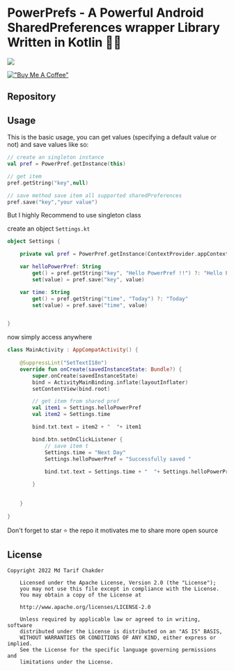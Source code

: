 # PowerPrefs -  A Powerful Android SharedPreferences wrapper Library Written in Kotlin 🤩🔥

[![](https://img.shields.io/badge/API-16%2B-brightgreen.svg?style=flat)](https://android-arsenal.com/api?level=16#l16)

[!["Buy Me A Coffee"](https://www.buymeacoffee.com/assets/img/custom_images/orange_img.png)](https://www.buymeacoffee.com/tarifchakder)

## Repository

## Usage

This is the basic usage, you can get values (specifying a default value or not) and save values like so:

```kotlin
// create an singleton instance
val pref = PowerPref.getInstance(this)

// get item 
pref.getString("key",null)

// save method save item all supported sharedPreferences
pref.save("key","your value")

```

But I highly  Recommend to use singleton class

create an object ```Settings.kt```

```kotlin
object Settings {

    private val pref = PowerPref.getInstance(ContextProvider.appContext)

    var helloPowerPref: String
        get() = pref.getString("key", "Hello PowerPref !!") ?: "Hello PowerPref !!"
        set(value) = pref.save("key", value)

    var time: String
        get() = pref.getString("time", "Today") ?: "Today"
        set(value) = pref.save("time", value)


}
```

now simply access anywhere 

```kotlin
class MainActivity : AppCompatActivity() {
    
    @SuppressLint("SetTextI18n")
    override fun onCreate(savedInstanceState: Bundle?) {
        super.onCreate(savedInstanceState)
        bind = ActivityMainBinding.inflate(layoutInflater)
        setContentView(bind.root)

        // get item from shared pref
        val item1 = Settings.helloPowerPref
        val item2 = Settings.time

        bind.txt.text = item2 + "  "+ item1

        bind.btn.setOnClickListener {
            // save item t
            Settings.time = "Next Day"
            Settings.helloPowerPref = "Successfully saved "
            
            bind.txt.text = Settings.time + "  "+ Settings.helloPowerPref

        }
        

    }
    
}
```

<p>
Don't forget to star ⭐ the repo it motivates me to share more open source
</p>

## License

```text
Copyright 2022 Md Tarif Chakder

    Licensed under the Apache License, Version 2.0 (the "License");
    you may not use this file except in compliance with the License.
    You may obtain a copy of the License at

    http://www.apache.org/licenses/LICENSE-2.0

    Unless required by applicable law or agreed to in writing, software
    distributed under the License is distributed on an "AS IS" BASIS,
    WITHOUT WARRANTIES OR CONDITIONS OF ANY KIND, either express or implied.
    See the License for the specific language governing permissions and
    limitations under the License.
```


